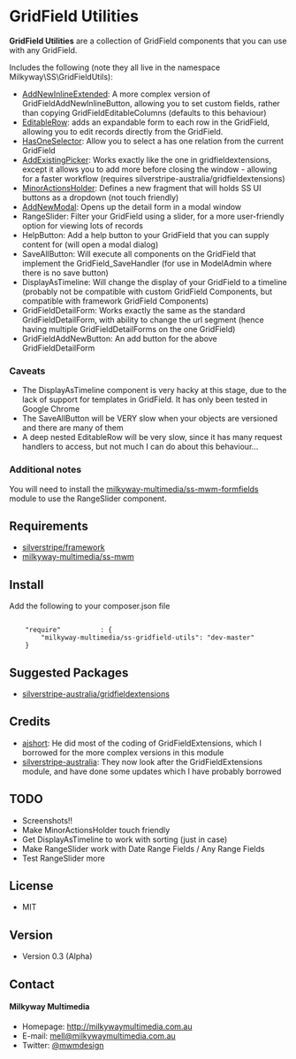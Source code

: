 GridField Utilities
======
**GridField Utilities** are a collection of GridField components that you can use with any GridField.

Includes the following (note they all live in the namespace Milkyway\SS\GridFieldUtils):
* [AddNewInlineExtended](docs/en/AddNewInlineExtended.md): A more complex version of GridFieldAddNewInlineButton, allowing you to set custom fields, rather than copying GridFieldEditableColumns (defaults to this behaviour)
* [EditableRow](docs/en/EditableRow.md): adds an expandable form to each row in the GridField, allowing you to edit records directly from the GridField.
* [HasOneSelector](docs/en/HasOneSelector.md): Allow you to select a has one relation from the current GridField
* [AddExistingPicker](docs/en/AddExistingPicker.md): Works exactly like the one in gridfieldextensions, except it allows you to add more before closing the window - allowing for a faster workflow (requires silverstripe-australia/gridfieldextensions)
* [MinorActionsHolder](docs/en/MinorActionsHolder.md): Defines a new fragment that will holds SS UI buttons as a dropdown (not touch friendly)
* [AddNewModal](docs/en/AddNewModal.md): Opens up the detail form in a modal window 
* RangeSlider: Filter your GridField using a slider, for a more user-friendly option for viewing lots of records
* HelpButton: Add a help button to your GridField that you can supply content for (will open a modal dialog)
* SaveAllButton: Will execute all components on the GridField that implement the GridField_SaveHandler (for use in ModelAdmin where there is no save button)
* DisplayAsTimeline: Will change the display of your GridField to a timeline (probably not be compatible with custom GridField Components, but compatible with framework GridField Components)
* GridFieldDetailForm: Works exactly the same as the standard GridFieldDetailForm, with ability to change the url segment (hence having multiple GridFieldDetailForms on the one GridField)
* GridFieldAddNewButton: An add button for the above GridFieldDetailForm

### Caveats
* The DisplayAsTimeline component is very hacky at this stage, due to the lack of support for templates in GridField. It has only been tested in Google Chrome
* The SaveAllButton will be VERY slow when your objects are versioned and there are many of them
* A deep nested EditableRow will be very slow, since it has many request handlers to access, but not much I can do about this behaviour...

### Additional notes
You will need to install the [milkyway-multimedia/ss-mwm-formfields](https://github.com/milkyway-multimedia/ss-mwm-formfields) module to use the RangeSlider component.

## Requirements
* [silverstripe/framework](https://github.com/silverstripe/framework) 
* [milkyway-multimedia/ss-mwm](https://github.com/milkyway-multimedia/ss-mwm) 

## Install
Add the following to your composer.json file

```

    "require"          : {
		"milkyway-multimedia/ss-gridfield-utils": "dev-master"
	}

```

## Suggested Packages
* [silverstripe-australia/gridfieldextensions](https://github.com/silverstripe-australia/gridfieldextensions) 

## Credits
- [ajshort](https://github.com/ajshort "ajshort on Github"): He did most of the coding of GridFieldExtensions, which I borrowed for the more complex versions in this module
- [silverstripe-australia](https://github.com/silverstripe-australia "silverstripe-australia on Github"): They now look after the GridFieldExtensions module, and have done some updates which I have probably borrowed

## TODO
* Screenshots!!
* Make MinorActionsHolder touch friendly
* Get DisplayAsTimeline to work with sorting (just in case)
* Make RangeSlider work with Date Range Fields / Any Range Fields
* Test RangeSlider more

## License
* MIT

## Version
* Version 0.3 (Alpha)

## Contact
#### Milkyway Multimedia
* Homepage: http://milkywaymultimedia.com.au
* E-mail: mell@milkywaymultimedia.com.au
* Twitter: [@mwmdesign](https://twitter.com/mwmdesign "mwmdesign on twitter")